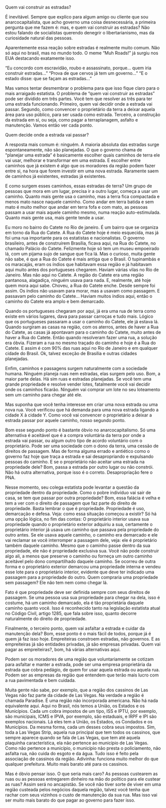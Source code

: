 ﻿Quem vai construir as estradas?

É inevitável. Sempre que explico para algum amigo ou cliente que sou anarcocapitalista, que acho governo uma coisa
desnecessária, a primeira pergunta que me fazem é: mas, e quem vai construir as estradas? Não estou falando de
socialistas querendo denegrir o libertarianismo, mas da curiosidade natural das pessoas.

Aparentemente essa reação sobre estradas é realmente muito comum. Não só aqui no brasil, mas no mundo todo.
O meme “Muh Roads!” já surgiu nos EUA destacando exatamente isso.

“Eu concordo com escravidão, roubo e assassinato, porque... quem iria construir estradas...”
“Prova de que cervos já tem um governo...”
“E o estado disse: que se façam as estradas...”

Mas vamos tentar desmembrar o problema para que isso fique claro para o mais arraigado estatista.
O problema de “quem vai construir as estradas” pode ser dividido em três partes. Você tem que resolver as três para ter
uma estrada funcionando. Primeiro, quem vai decidir onde a estrada vai passar. Segundo, como convencer o proprietário da
terra a deixar aquela área para uso público, para ser usada como estrada. Terceiro, a construção da estrada em si, ou
seja, como pagar a terraplanagem, asfalto e manutenção. Vamos então ver cada ponto.

Quem decide onde a estrada vai passar?

A resposta mais comum é: ninguém. A maioria absoluta das estradas surge espontaneamente, não são planejadas.
O que o governo chama de “planejar uma estrada” é basicamente escolher quais caminhos de terra ele vai usar, melhorar e
transformar em uma estrada. E escolher entre caminhos que já existem é algo que os moradores da região podem fazer entre
si, na hora que forem investir em uma nova estrada. Raramente saem de caminhos já existentes, estradas já existentes.

E como surgem esses caminhos, essas estradas de terra? Um grupo de pessoas que mora em um lugar, precisa ir a outro
lugar, começa a usar um caminho. Quanto mais gente usa o caminho, mas a terra fica compactada e menos mato nasce naquele
caminho. Como andar em terra batida e sem mato é muito melhor que andar em terra fofa e com mato, as pessoas passam a
usar mais aquele caminho mesmo, numa reação auto-estimulada. Quanto mais gente usa, mais gente tende a usar.

Eu moro no bairro do Catete no Rio de janeiro. É um bairro que se organiza em torno da Rua do Catete.
A Rua do Catete hoje é meio esquecida, mas já foi uma rua importante para os estatistas e nacionalistas.
O governo brasileiro, antes de construírem Brasília, ficava aqui, na Rua do Catete, no chamado Palácio do Catete.
Felizmente hoje só tem um museu empoeirado lá, com um pijama sujo de sangue que fica lá.
Mas o curioso, muita gente não sabe, é que a Rua do Catete é mais antiga que o Brasil.
O tupinambás e os maracajás, eram os índios que habitavam essa região e já habitavam aqui muito antes dos portugueses
chegarem. Haviam várias vilas no Rio de Janeiro.
Mas não aqui no Catete. A região do Catete era uma região pantanosa, alagadiça, ninguém usava para nada.
E, realmente, até hoje quem mora aqui sabe. Choveu, a Rua do Catete enche. Desde sempre foi assim.
Os índios não usavam para morar, mas a usavam como passagem. E passavam pelo caminho do Catete...
Haviam muitos índios aqui, então o caminho do Catete era amplo e bem demarcado.

Quando os portugueses chegaram por aqui, já era uma rua de terra como existe em vários lugares, dava para passar
carroças e tudo mais. Lógico que os portugueses passaram a usar o caminho do Catete, ele já estava lá.
Quando surgiram as casas na região, com os aterros, antes de haver a Rua do Catete, as casas já apontavam para o caminho
do Catete, muito antes de haver a Rua do Catete. Então quando resolveram fazer uma rua, a solução era óbvia.
Fizeram a rua no mesmo traçado do caminho e hoje é a Rua do Catete. E assim é com 90% das ruas aqui no Rio de Janeiro e
em qualquer cidade do Brasil. Ok, talvez exceção de Brasília e outras cidades planejadas.

Enfim, caminhos e passagens surgem naturalmente com a sociedade humana. Ninguém planeja ruas nem estradas, elas surgem
pelo uso. Bom, a maior parte delas. Há sim ruas e estradas planejadas. Se você tem uma grande propriedade e resolve
vender lotes, fatalmente você vai decidir onde os caminhos ficarão. Ninguém vai comprar um lote no seu loteamento sem
um caminho para chegar até ele.

Mas suponha que você tenha interesse em criar uma nova estrada ou uma nova rua. Você verificou que há demanda para uma
nova estrada ligando a cidade X à cidade Y. Como você vai convencer o proprietário a deixar a estrada passar por aquele
caminho, nosso segundo ponto.

Bom esse segundo ponto é bastante óbvio no anarcocapitalismo. Só uma alternativa é aceitável que é a compra voluntária
da terra por onde a estrada vai passar, ou algum outro tipo de acordo voluntário com o proprietário. Pode ser uma
sociedade com o dono da terra, uma cessão de direitos de passagem. Mas de forma alguma errado e antiético como o governo
faz hoje que traça a estrada e sai desapropriando e expulsando pessoas do caminho. E se o proprietário não aceitar uma
estrada na propriedade dele? Bom, passa a estrada por outro lugar ou não constrói. Não há outra alternativa, porque isso
é o correto. Desapropriação fere o PNA.

Nesse momento, seu colega estatista pode levantar a questão da propriedade dentro da propriedade. Como o pobre indivíduo
vai sair de casa, se tem que passar por outra propriedade? Bom, essa falácia é velha e tem a ver com o direito de
passagem que faz parte do direito de propriedade. Basta lembrar o que é propriedade. Propriedade é uso, demarcação e
defesa. Veja: como essa situação começou a existir? Só há uma opção lógica, no fim das contas: O proprietário interior
usava sua propriedade quando o proprietário exterior adquiriu a sua, certamente o proprietário interior já usava um
caminho que passava pela propriedade do outro antes. Se ele usava aquele caminho, o caminho era demarcado e ele vai
reclamar se você interromper a passagem dele, veja: ele é proprietário também daquele caminho. Mesmo que o caminho passe
dentro da sua propriedade, ele não é propriedade exclusiva sua. Você não pode construir algo ali, a menos que preserve
o caminho ou forneça um outro caminho aceitável pelo dono compartilhado daquele caminho. Se ocorreu de outra forma e o
proprietário exterior demarcou uma propriedade interna e vendeu esse lote para o proprietário interior, evidente que
deve ter indicado uma passagem para a propriedade do outro. Quem compraria uma propriedade sem passagem? Ele não tem nem
como chegar lá.

Fato é que propriedade deve ser definida sempre com seus direitos de passagem. Se uma pessoa usa sua propriedade para
chegar na dela, isso é costume, há um caminho demarcado, ela é tão proprietária daquele caminho quanto você.
Isso é reconhecido tanto na legislação estatista atual no Código Civil, artigo 1285, que fala sobre isso, quanto
decorre naturalmente do direito de propriedade.

Finalmente, o terceiro ponto, quem vai asfaltar a estrada e cuidar da manutenção dela? Bom, esse ponto é o mais fácil de
todos, porque já é quem já faz isso hoje. Empreiteiras constroem estradas, não governos. E as empreiteiras já são
entidades privadas, já são empresas privadas. Quem vai pagar as empreiteiras?, bom, há várias alternativas aqui.

Podem ser os moradores de uma região que voluntariamente se cotizam para asfaltar e manter a estrada, pode ser uma
empresa proprietária da estrada que cobra pedágio, de quem for usar aquela estrada ou aquela rua. Podem ser as empresas
da região que entendem que terão mais lucro com a rua pavimentada e bem cuidada.

Muita gente não sabe, por exemplo, que a região dos cassinos de Las Vegas não faz parte da cidade de Las Vegas.
Na verdade a região é chamada Paradise. É uma região não incorporada americana. Não há nada equivalente aqui.
Aqui no Brasil, nós temos a União, os Estados e os Municípios. Cada um cobra impostos de um tipo, ISS e IPTU,
por exemplo, são municipais, ICMS e IPVA, por exemplo, são estaduais, e IRPF e IPI são exemplos nacionais.
Lá eles tem a União, os Estados, os Condados e os Municípios. Da mesma forma, cada um desses cobra seus impostos.
Sim, toda a Las Vegas Strip, aquela rua principal que tem todos os cassinos, que sempre aparece quando se fala de
Las Vegas, que tem até aquela plaquinha característica, ela não pertence ao município de Las Vegas.
Como não pertence a município, o município não presta o policiamento, não asfalta rua, não cuida do esgoto e da água.
Tudo isso é feito pela associação de cassinos da região.
Adivinha: funciona muito melhor do que qualquer prefeitura. Muito mais barato até para os cassinos.

Mas é óbvio pensar isso. O que seria mais caro? As pessoas custearem as ruas ou as pessoas entregarem dinheiro na mão
do político para ele custear as ruas? Assim será no ancapistão. Se você não tiver sorte de viver em uma região custeada
pelos negócios daquela região, talvez você tenha que rachar com seus vizinhos o custo de manutenção da sua rua.
Mas isso vai ser muito mais barato do que pagar ao governo para fazer isso.
